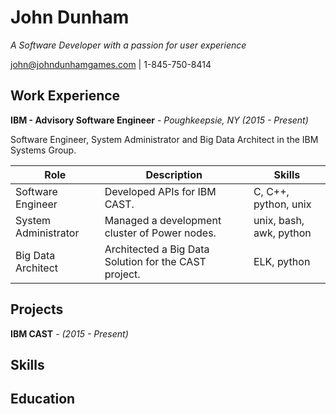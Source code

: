 # John Dunham #

*A Software Developer with a passion for user experience*

john@johndunhamgames.com  | 1-845-750-8414

## Work Experience ##

**IBM - Advisory Software Engineer** - *Poughkeepsie, NY (2015 - Present)*

Software Engineer, System Administrator and Big Data Architect in the IBM Systems Group.

| Role               | Description | Skills                 |
|--------------------|-------------|------------------------|
|Software Engineer   | Developed APIs for IBM CAST. | C, C++, python, unix   |
|System Administrator| Managed a development cluster of Power nodes. | unix, bash, awk, python|
|Big Data Architect  | Architected a Big Data Solution for the CAST project. |ELK, python            |





## Projects ##

**IBM CAST** - *(2015 - Present)*

## Skills ##



## Education ##



